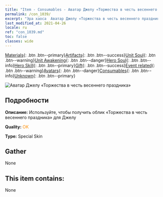 ```yaml
---
title: "Item - Consumables - Аватар Джелу «Торжества в честь весеннего праздника»"
permalink: /con_1039/
excerpt: "Эра хаоса  Аватар Джелу «Торжества в честь весеннего праздника»"
last_modified_at: 2021-04-26
locale: ru
ref: "con_1039.md"
toc: false
classes: wide
---
```

 [Materials](/ItemsRU/){: .btn .btn--primary}[Artifacts](/ItemsRU/Artifacts/){: .btn .btn--success}[Unit Soul](/ItemsRU/UnitSoul/){: .btn .btn--warning}[Unit Awakening](/ItemsRU/UnitAwakening/){: .btn .btn--danger}[Hero Soul](/ItemsRU/HeroSoul/){: .btn .btn--info}[Hero Skill](/ItemsRU/HeroSkill/){: .btn .btn--primary}[Gift](/ItemsRU/Gift/){: .btn .btn--success}[Event related](/ItemsRU/Events/){: .btn .btn--warning}[Avatars](/ItemsRU/Avatars/){: .btn .btn--danger}[Consumables](/ItemsRU/Consumables/){: .btn .btn--info}[Unknown](/ItemsRU/Unknown/){: .btn .btn--primary}

 ![Аватар Джелу «Торжества в честь весеннего праздника»](/images/h/h_Gelu7.jpg)

## Подробности
 **Описание:** Используйте, чтобы получить облик «Торжества в честь весеннего праздника» для Джелу

 **Quality:** <span style="color: #FF8C00">OK</span>

 **Type:** Special Skin

## Gather

  None

## This item contains:

  None

